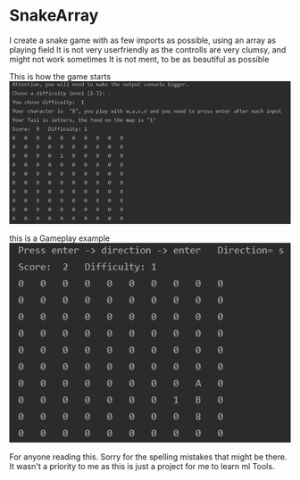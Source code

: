 # SnakeArray
I create a snake game with as few imports as possible, using an array as playing field
It is not very userfriendly as the controlls are very clumsy, and might not work sometimes
It is not ment, to be as beautiful as possible

This is how the game starts
![GitHub Logo](/SnakeArrayImages/SnakeArrayStart.png)

this is a Gameplay example
![GitHub Logo](/SnakeArrayImages/SnakeArrayGameplay.png) 


For anyone reading this. Sorry for the spelling mistakes that might be there. It wasn't a priority to me as this is just a project for me to learn ml Tools.
